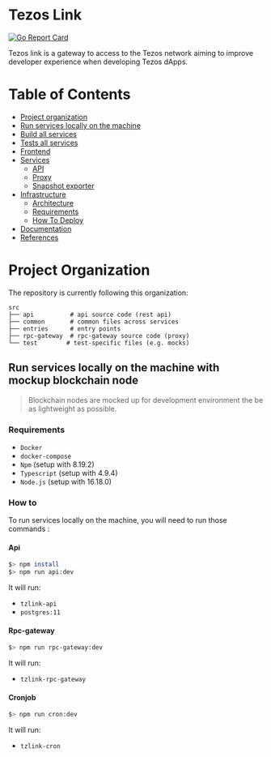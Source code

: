 # Tezos Link

[![Go Report Card](https://goreportcard.com/badge/github.com/octo-technology/tezos-link)](https://goreportcard.com/report/github.com/octo-technology/tezos-link)

Tezos link is a gateway to access to the Tezos network aiming to improve developer experience when developing Tezos dApps.

# Table of Contents

- [Project organization](#project-organization)
- [Run services locally on the machine](#run-services-locally-on-the-machine)
- [Build all services](#build-all-services)
- [Tests all services](#tests-all-services)
- [Frontend](#frontend)
- [Services](#services)
  - [API](#api)
  - [Proxy](#proxy)
  - [Snapshot exporter](#snapshot-exporter)
- [Infrastructure](#infrastructure)
  - [Architecture](#architecture)
  - [Requirements](#requirements)
  - [How To Deploy](#how-to-deploy)
- [Documentation](#documentation)
- [References](#references)

# Project Organization

The repository is currently following this organization:

```
src
├── api          # api source code (rest api)
├── common       # common files across services
├── entries      # entry points
├── rpc-gateway  # rpc-gateway source code (proxy)
└── test        # test-specific files (e.g. mocks)
```

## Run services locally on the machine with mockup blockchain node

> Blockchain nodes are mocked up for development environment the be as lightweight as possible.

### Requirements

- `Docker`
- `docker-compose`
- `Npm` (setup with 8.19.2)
- `Typescript` (setup with 4.9.4)
- `Node.js` (setup with 16.18.0)

### How to

To run services locally on the machine, you will need to run those commands :

#### Api

```bash
$> npm install
$> npm run api:dev
```

It will run:

- `tzlink-api`
- `postgres:11`

#### Rpc-gateway

```bash
$> npm run rpc-gateway:dev
```

It will run:

- `tzlink-rpc-gateway`

#### Cronjob

```bash
$> npm run cron:dev
```

It will run:

- `tzlink-cron`


